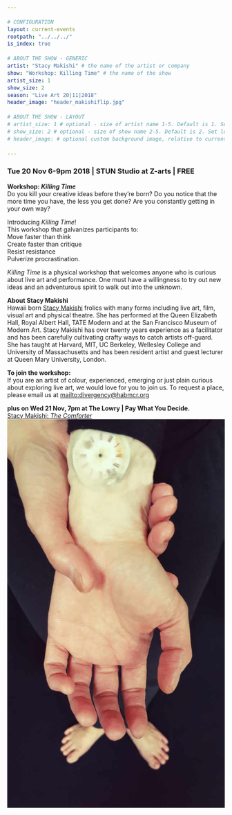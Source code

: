 ```yaml
---

# CONFIGURATION
layout: current-events
rootpath: "../../../"
is_index: true

# ABOUT THE SHOW - GENERIC
artist: "Stacy Makishi" # the name of the artist or company
show: "Workshop: Killing Time" # the name of the show
artist_size: 1
show_size: 2
season: "Live Art 20|11|2018"
header_image: "header_makishiflip.jpg"

# ABOUT THE SHOW - LAYOUT
# artist_size: 1 # optional - size of artist name 1-5. Default is 1. Set longer names to lower values
# show_size: 2 # optional - size of show name 2-5. Default is 2. Set longer names to lower values
# header_image: # optional custom background image, relative to current page

---
```

### Tue 20 Nov 6-9pm 2018  | STUN Studio at Z-arts | FREE     
           
**Workshop: *Killing Time***    
Do you kill your creative ideas before they’re born? Do you notice that the more time you have, the less you get done? Are you constantly getting in your own way?      

Introducing *Killing Time*!     
This workshop that galvanizes participants to:      
Move faster than think    
Create faster than critique      
Resist resistance      
Pulverize procrastination.    

*Killing Time* is a physical workshop that welcomes anyone who is curious about live art and performance. One must have a willingness to try out new ideas and an adventurous spirit to walk out into the unknown.     
            
**About Stacy Makishi**         
Hawaii born <a href="https://www.stacymakishi.co.uk" target="_blank">Stacy Makishi</a> frolics with many forms including live art, film, visual art and physical theatre. She has performed at the Queen Elizabeth Hall, Royal Albert Hall, TATE Modern and at the San Francisco Museum of Modern Art. Stacy Makishi has over twenty years experience as a facilitator and has been carefully cultivating crafty ways to catch artists off-guard. She has taught at Harvard, MIT, UC Berkeley, Wellesley College and University of Massachusetts and has been resident artist and guest lecturer at Queen Mary University, London.      
  
**To join the workshop:**       
If you are an artist of colour, experienced, emerging or just plain curious about exploring live art, we would love for you to join us. To request a place, please email us at <mailto:divergency@habmcr.org>            

**plus on Wed 21 Nov, 7pm at The Lowry | Pay What You Decide.**   
<a href="https://www.thelowry.com/events/stacy-makishi" target="_blank">Stacy Makishi: *The Comforter*</a>    
![About Time](about_time.jpg)     

